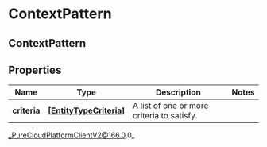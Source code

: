 # ContextPattern

## ContextPattern

## Properties

|Name | Type | Description | Notes|
|------------ | ------------- | ------------- | -------------|
| **criteria** | [**[EntityTypeCriteria]**]([EntityTypeCriteria]) | A list of one or more criteria to satisfy. | |



_PureCloudPlatformClientV2@166.0.0_
